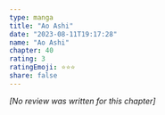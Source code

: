 ```yaml
---
type: manga
title: "Ao Ashi"
date: "2023-08-11T19:17:28"
name: "Ao Ashi"
chapter: 40
rating: 3
ratingEmoji: ⭐️⭐️⭐️
share: false
---
```


*[No review was written for this chapter]*
